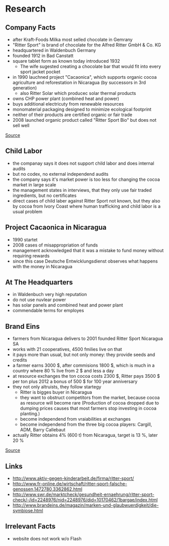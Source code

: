 # Research

## Company Facts

- after Kraft-Foods Milka most selled chocolate in Gemrany
- "Ritter Sport" is brand of chocolate for the Alfred Ritter GmbH & Co. KG
- headquartered in Waldenbuch Germany
- founded 1912 in Bad Canstatt
- square tablet form as known today introduced 1932
	- The wife sugested creating a chocolate bar that would fit into every sport jacket pocket
- in 1990 lauchned project "Cacaonica", which supports organic cocoa agriculture and reforestation in Nicaragua (by successors in 3rd generation)
	- also Ritter Solar which producec solar thermal products
- owns CHP power plant (combined heat and power)
- buys additional electricuty from renewable resources
- monomaterial packaging designed to minimize ecological footprint
- neither of their products are certified organic or fair trade
- 2008 launched organic product called "Ritter Sport Bio" but does not sell well

[Source](http://en.wikipedia.org/wiki/Ritter_sport)

## Child Labor

- the companay says it does not support child labor and does internal audits
- but no codex, no external independend audits
- the company says it's market power is too less for changing the cocoa market in large scale
- the management states in interviews, that they only use fair traded ingredients, but no certificates
- direct cases of child laber against Ritter Sport not known, but they also by cocoa from Ivory Coast where human trafficking and child labor is a usual problem

## Project Cacaonica in Nicaragua

- 1990 startet
- 2008 cases of misappropriation of funds
- management acknowledged that it was a mistake to fund money without requiring rewards
- since this case Deutsche Entwicklungsdienst observes what happens with the money in Nicaragua

## At The Headquarters

- in Waldenbuch very high reputation
- do not use nuvlear power
- has solar panels and combined heat and power plant
- commendable terms for employes

## Brand Eins

- farmers from Nicaragua delivers to 2001 founded Ritter Sport Nicaragua SA
- works with 21 cooperatives, 4500 fmilies live on that
- it pays more than usual, but not only money: they provide seeds and credits
- a farmer earns 3000 $, after commisions 1800 $, which is much in a country where 80 % live from 2 $ and less a day
- at resource exchanges the ton cocoa costs 2300 $, Ritter pays 3500 $ per ton plus 2012 a bonus of 500 $ for 100 year anniversary
- they not only altruists, they follow startegy
	- Ritter is bigges buyer in Nicaragua
	- they want to obstruct competitors from the market, because cocoa as resource will become rare (Production of cocoa dropped due to dumping prices causes that most farmers stop investing in cocoa planting.)
	- become independend from vraiabilities at exchanges
	- become independend from the three big cocoa players: Cargill, ADM, Barry Callebaut
- actually Ritter obtains 4% (600 t) from Nicaragua, target is 13 %, later 20 %
	
[Source](http://www.brandeins.de/magazin/marken-und-glaubwuerdigkeit/die-symbiose.html)

## Links

- http://www.aktiv-gegen-kinderarbeit.de/firma/ritter-sport/
- http://www.fr-online.de/wirtschaft/ritter-sport-falsche-genossen,1472780,3362862.html
- http://www.swr.de/marktcheck/gesundheit-ernaehrung/ritter-sport-check/-/id=2248976/nid=2248976/did=10170462/1bargae/index.html
- http://www.brandeins.de/magazin/marken-und-glaubwuerdigkeit/die-symbiose.html

## Irrelevant Facts

- website does not work w/o Flash
